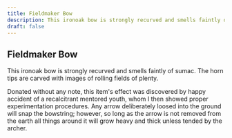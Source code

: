 ```yaml
---
title: Fieldmaker Bow
description: This ironoak bow is strongly recurved and smells faintly of sumac. The horn tips are carved with...
draft: false
---
```


## Fieldmaker Bow

This ironoak bow is strongly recurved and smells faintly of sumac. The horn tips are carved with
images of rolling fields of plenty.

Donated without any note, this item's effect was discovered by happy accident of a recalcitrant
mentored youth, whom I then showed proper experimentation procedures. Any arrow deliberately
loosed into the ground will snap the bowstring; however, so long as the arrow is not removed
from the earth all things around it will grow heavy and thick unless tended by the archer.
